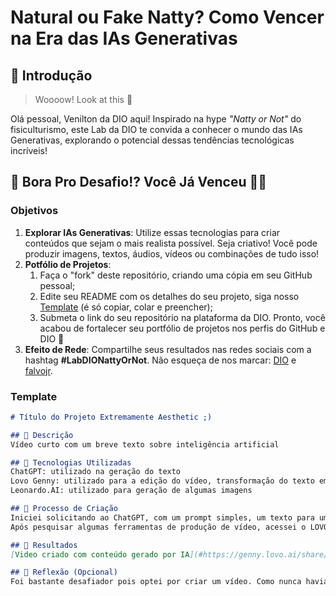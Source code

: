 # Natural ou Fake Natty? Como Vencer na Era das IAs Generativas

## 🚀 Introdução

> Woooow! Look at this 👀

Olá pessoal, Venilton da DIO aqui! Inspirado na hype _"Natty or Not"_ do fisiculturismo, este Lab da DIO te convida a conhecer o mundo das IAs Generativas, explorando o potencial dessas tendências tecnológicas incríveis!

## 🎯 Bora Pro Desafio!? Você Já Venceu 💪🤓

### Objetivos

1. **Explorar IAs Generativas**: Utilize essas tecnologias para criar conteúdos que sejam o mais realista possível. Seja criativo! Você pode produzir imagens, textos, áudios, vídeos ou combinações de tudo isso!
1. **Potfólio de Projetos**:
    1. Faça o "fork" deste repositório, criando uma cópia em seu GitHub pessoal;
    2. Edite seu README com os detalhes do seu projeto, siga nosso [Template](#template) (é só copiar, colar e preencher);
    3. Submeta o link do seu repositório na plataforma da DIO. Pronto, você acabou de fortalecer seu portfólio de projetos nos perfis do GitHub e DIO 🚀
1. **Efeito de Rede**: Compartilhe seus resultados nas redes sociais com a hashtag **#LabDIONattyOrNot**. Não esqueça de nos marcar: [DIO](https://www.linkedin.com/school/dio-makethechange) e [falvojr](https://www.linkedin.com/in/falvojr).

### Template

```markdown
# Título do Projeto Extremamente Aesthetic ;)

## 📒 Descrição
Vídeo curto com um breve texto sobre inteligência artificial

## 🤖 Tecnologias Utilizadas
ChatGPT: utilizado na geração do texto
Lovo Genny: utilizado para a edição do vídeo, transformação do texto em voz e também para aplicação de algumas imagens e pequenos vídeos existentes em seu repositório
Leonardo.AI: utilizado para geração de algumas imagens

## 🧐 Processo de Criação
Iniciei solicitando ao ChatGPT, com um prompt simples, um texto para um vídeo curto que falasse sobre inteligência artificial.
Após pesquisar algumas ferramentas de produção de vídeo, acessei o LOVO GENNY. Foi meu primeiro contato com a ferramenta. No Genny, consegui transformar o texto gerado pelo ChatGPT em narração. Importei algumas imagens e vídeos da propria biblioteca do Genny. Também utilizei algumas imagens geradas no Leonardo.AI. O resultado pode ser visto no link abaixo. Foi o primeiro vídeo que criei.

## 🚀 Resultados
[Video criado com conteúdo gerado por IA](#https://genny.lovo.ai/share/ad8d48d4-6809-41b1-bf7a-7299b6d9f649)

## 💭 Reflexão (Opcional)
Foi bastante desafiador pois optei por criar um vídeo. Como nunca havia criado um, achei que seria a oportunidade ideal para demonstrar como as ferramentas de inteligência artificial podem nos ajudar na crição de conteúdo.

